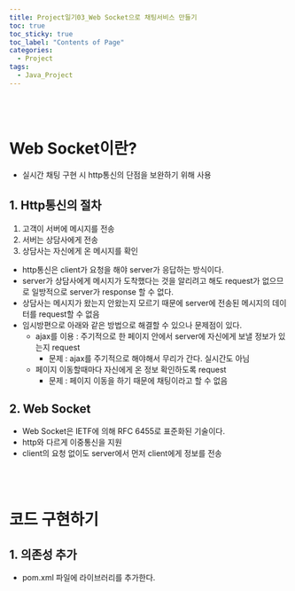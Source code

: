 ```yaml
---
title: Project일기03_Web Socket으로 채팅서비스 만들기
toc: true
toc_sticky: true
toc_label: "Contents of Page"
categories:
  - Project
tags:
  - Java_Project
---
```


<br><br>

# Web Socket이란?
* 실시간 채팅 구현 시 http통신의 단점을 보완하기 위해 사용

## 1. Http통신의 절차
1. 고객이 서버에 메시지를 전송
2. 서버는 상담사에게 전송
3. 상담사는 자신에게 온 메시지를 확인

* http통신은 client가 요청을 해야 server가 응답하는 방식이다.
* server가 상담사에게 메시지가 도착했다는 것을 알리려고 해도 request가 없으므로 일방적으로 server가 response 할 수 없다.
* 상담사는 메시지가 왔는지 안왔는지 모르기 때문에 server에 전송된 메시지의 데이터를 request할 수 없음
* 임시방편으로 아래와 같은 방법으로 해결할 수 있으나 문제점이 있다.
  - ajax를 이용 : 주기적으로 한 페이지 안에서 server에 자신에게 보낼 정보가 있는지 request
    + 문제 : ajax를 주기적으로 해야해서 무리가 간다. 실시간도 아님
  - 페이지 이동할때마다 자신에게 온 정보 확인하도록 request
    + 문제 : 페이지 이동을 하기 때문에 채팅이라고 할 수 없음


## 2. Web Socket
* Web Socket은 IETF에 의해 RFC 6455로 표준화된 기술이다.
* http와 다르게 이중통신을 지원
* client의 요청 없이도 server에서 먼저 client에게 정보를 전송

<br><br>

# 코드 구현하기
## 1. 의존성 추가
* pom.xml 파일에 라이브러리를 추가한다.

```xml
```











<br><br><br><br>
